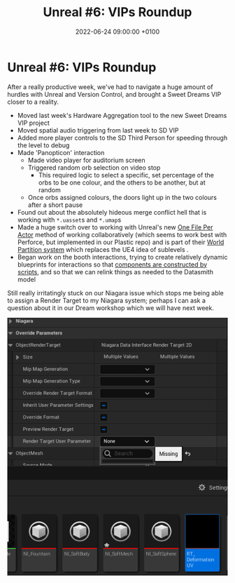 ﻿---
layout: post 
title:  "Unreal #6: VIPs Roundup"
date:   2022-06-24 09:00:00 +0100 
categories: unreal
---

# Unreal #6: VIPs Roundup

After a really productive week, we've had to navigate a huge amount of hurdles with Unreal and Version Control, and brought a Sweet Dreams VIP closer to a reality.

- Moved last week's Hardware Aggregation tool to the new Sweet Dreams VIP project
- Moved spatial audio triggering from last week to SD VIP
- Added more player controls to the SD Third Person for speeding through the level to debug
- Made 'Panopticon' interaction
  - Made video player for auditorium screen
  - Triggered random orb selection on video stop
    - This required logic to select a specific, set percentage of the orbs to be one colour, and the others to be another, but at random
  - Once orbs assigned colours, the doors light up in the two colours after a short pause
- Found out about the absolutely hideous merge conflict hell that is working with `*.uasset`s and `*.umap`s
- Made a huge switch over to working with Unreal's new [One File Per Actor](https://docs.unrealengine.com/5.0/en-US/one-file-per-actor-in-unreal-engine/) method of working collaboratively (which seems to work best with Perforce, but implemented in our Plastic repo) and is part of their [World Partition system](https://docs.unrealengine.com/5.0/en-US/world-partition-in-unreal-engine/) which replaces the UE4 idea of sublevels .
- Began work on the booth interactions, trying to create relatively dynamic blueprints for interactions so that [components are constructed by scripts](https://forums.unrealengine.com/t/dynamicaly-added-components-are-not-shown-in-world-outliner/391403), and so that we can relink things as needed to the Datasmith model



Still really irritatingly stuck on our Niagara issue which stops me being able to assign a Render Target to my Niagara system; perhaps I can ask a question about it in our Dream workshop which we will have next week.

<a href="/docs/assets/images/unreal/rt.png">
<img src="/docs/assets/images/unreal/rt.png" width="600" alt="rt">
</a>